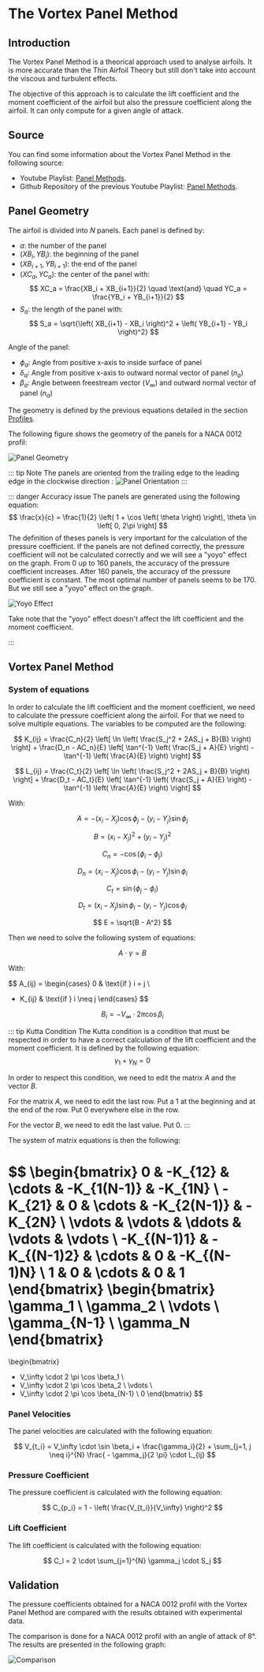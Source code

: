 # The Vortex Panel Method

## Introduction

The Vortex Panel Method is a theorical approach used to analyse airfoils. It is more accurate than the Thin Airfoil Theory but still don't take into account the viscous and turbulent effects.

The objective of this approach is to calculate the lift coefficient and the moment coefficient of the airfoil but also the pressure coefficient along the airfoil.
It can only compute for a given angle of attack.

## Source

You can find some information about the Vortex Panel Method in the following source: 

- Youtube Playlist: [Panel Methods](https://youtube.com/playlist?list=PLxT-itJ3HGuUDVMuWKBxyoY8Dm9O9qstP&si=NaV9lmTT6M3ymNyZ).
- Github Repository of the previous Youtube Playlist: [Panel Methods](https://github.com/jte0419/Panel_Methods).

## Panel Geometry

The airfoil is divided into $N$ panels. Each panel is defined by:

- $a$: the number of the panel
- $(XB_i, YB_i)$: the beginning of the panel
- $(XB_{i+1}, YB_{i+1})$: the end of the panel
- $(XC_a, YC_a)$: the center of the panel with:
$$
XC_a = \frac{XB_i + XB_{i+1}}{2} \quad \text{and} \quad YC_a = \frac{YB_i + YB_{i+1}}{2}
$$
- $S_a$: the length of the panel with:
$$
S_a = \sqrt{\left( XB_{i+1} - XB_i \right)^2 + \left( YB_{i+1} - YB_i \right)^2}
$$

Angle of the panel:

- $\phi_a$: Angle from positive x-axis to inside surface of panel
- $\delta_a$: Angle from positive x-axis to outward normal vector of panel ($n_a$)
- $\beta_a$: Angle between freestream vector ($V_\infty$) and outward normal vector of panel ($n_a$)


The geometry is defined by the previous equations detailed in the section [Profiles](./profiles/).

The following figure shows the geometry of the panels for a NACA 0012 profil:

![Panel Geometry](/airfoil/panels.png)

::: tip Note
The panels are oriented from the trailing edge to the leading edge in the clockwise direction : 
![Panel Orientation](/airfoil/1st_panels.png)
:::

::: danger Accuracy issue <Badge type="warning" text="Will be fixed in the next version" />
The panels are generated using the following equation:
$$
\frac{x}{c} = \frac{1}{2} \left( 1 + \cos \left( \theta \right) \right), \theta \in \left[ 0, 2\pi \right]
$$
The definition of theses panels is very important for the calculation of the pressure coefficient. If the panels are not defined correctly, the pressure coefficient will not be calculated correctly and we will see a "yoyo" effect on the graph.
From 0 up to 160 panels, the accuracy of the pressure coefficient increases. After 160 panels, the accuracy of the pressure coefficient is constant.
The most optimal number of panels seems to be 170. But we still see a "yoyo" effect on the graph.

![Yoyo Effect](/airfoil/yoyo_effect.png)

Take note that the "yoyo" effect doesn't affect the lift coefficient and the moment coefficient.

:::

## Vortex Panel Method

### System of equations

In order to calculate the lift coefficient and the moment coefficient, we need to calculate the pressure coefficient along the airfoil.
For that we need to solve multiple equations. The variables to be computed are the following:

$$
K_{ij} = \frac{C_n}{2} \left[ \ln \left( \frac{S_j^2 + 2AS_j + B}{B} \right) \right] + \frac{D_n - AC_n}{E} \left[ \tan^{-1} \left( \frac{S_j + A}{E} \right) - \tan^{-1} \left( \frac{A}{E} \right) \right]
$$

$$
L_{ij} = \frac{C_t}{2} \left[ \ln \left( \frac{S_j^2 + 2AS_j + B}{B} \right) \right] + \frac{D_t - AC_t}{E} \left[ \tan^{-1} \left( \frac{S_j + A}{E} \right) - \tan^{-1} \left( \frac{A}{E} \right) \right]
$$

With:

$$
A = - (x_i - X_j) \cos \phi_j - (y_i - Y_j) \sin \phi_j
$$

$$
B = (x_i - X_j)^2 + (y_i - Y_j)^2
$$

$$
C_n = - \cos ( \phi_i - \phi_j )
$$

$$
D_n = (x_i - X_j) \cos \phi_i - (y_i - Y_j) \sin \phi_i
$$

$$
C_t = \sin ( \phi_j - \phi_i )
$$

$$
D_t = (x_i - X_j) \sin \phi_i - (y_i - Y_j) \cos \phi_i
$$

$$
E = \sqrt{B - A^2}
$$

Then we need to solve the following system of equations:

$$
A \cdot \gamma = B
$$

With:

$$
A_{ij} = \begin{cases}
0 & \text{if } i = j \\
- K_{ij} & \text{if } i \neq j
\end{cases}
$$

$$
B_i = - V_\infty \cdot 2 \pi \cos \beta_i
$$

::: tip Kutta Condition
The Kutta condition is a condition that must be respected in order to have a correct calculation of the lift coefficient and the moment coefficient. It is defined by the following equation:
$$
\gamma_1 + \gamma_N = 0
$$

In order to respect this condition, we need to edit the matrix $A$ and the vector $B$.

For the matrix $A$, we need to edit the last row. Put a 1 at the beginning and at the end of the row. Put 0 everywhere else in the row.

For the vector $B$, we need to edit the last value. Put 0.
:::

The system of matrix equations is then the following:

$$
\begin{bmatrix}
0 & -K_{12} & \cdots & -K_{1(N-1)} & -K_{1N} \\
-K_{21} & 0 & \cdots & -K_{2(N-1)} & -K_{2N} \\
\vdots & \vdots & \ddots & \vdots & \vdots \\
-K_{(N-1)1} & -K_{(N-1)2} & \cdots & 0 & -K_{(N-1)N} \\
1 & 0 & \cdots & 0 & 1
\end{bmatrix}
\begin{bmatrix}
\gamma_1 \\
\gamma_2 \\
\vdots \\
\gamma_{N-1} \\
\gamma_N
\end{bmatrix}
=
\begin{bmatrix}
- V_\infty \cdot 2 \pi \cos \beta_1 \\
- V_\infty \cdot 2 \pi \cos \beta_2 \\
\vdots \\
- V_\infty \cdot 2 \pi \cos \beta_{N-1} \\
0
\end{bmatrix}
$$

### Panel Velocities

The panel velocities are calculated with the following equation:

$$
V_{t_i} = V_\infty \cdot \sin \beta_i + \frac{\gamma_i}{2} + \sum_{j=1, j \neq i}^{N} \frac{ - \gamma_j}{2 \pi} \cdot L_{ij}
$$

### Pressure Coefficient

The pressure coefficient is calculated with the following equation:

$$
C_{p_i} = 1 - \left( \frac{V_{t_i}}{V_\infty} \right)^2
$$

### Lift Coefficient

The lift coefficient is calculated with the following equation:

$$
C_l = 2 \cdot \sum_{j=1}^{N} \gamma_j \cdot S_j
$$

## Validation

The pressure coefficients obtained for a NACA 0012 profil with the Vortex Panel Method are compared with the results obtained with experimental data.

The comparison is done for a NACA 0012 profil with an angle of attack of 8°. The results are presented in the following graph:

![Comparison](/airfoil/comparison_cp.png)